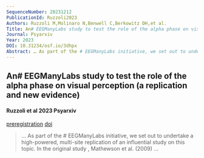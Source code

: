```yaml
---
SequenceNumber: 20231212
PublicationId: Ruzzoli2023
Authors: Ruzzoli M,Molinaro N,Benwell C,Berkowitz DH,et al.
Title: An# EEGManyLabs study to test the role of the alpha phase on visual perception (a replication and new evidence)
Journal: Psyarxiv
Year: 2023
DOI: 10.31234/osf.io/3dhpx
Abstract: … As part of the # EEGManyLabs initiative, we set out to undertake a high-powered, multi-site replication of an influential study on this topic. In the original study , Mathewson et al. (2009) …
---
```


## An# EEGManyLabs study to test the role of the alpha phase on visual perception (a replication and new evidence)
#### Ruzzoli et al 2023 Psyarxiv

[preregistration]("preregistration") [doi](https://dx.doi.org/10.31234/osf.io/3dhpx)

> … As part of the # EEGManyLabs initiative, we set out to undertake a high-powered, multi-site replication of an influential study on this topic. In the original study , Mathewson et al. (2009) …